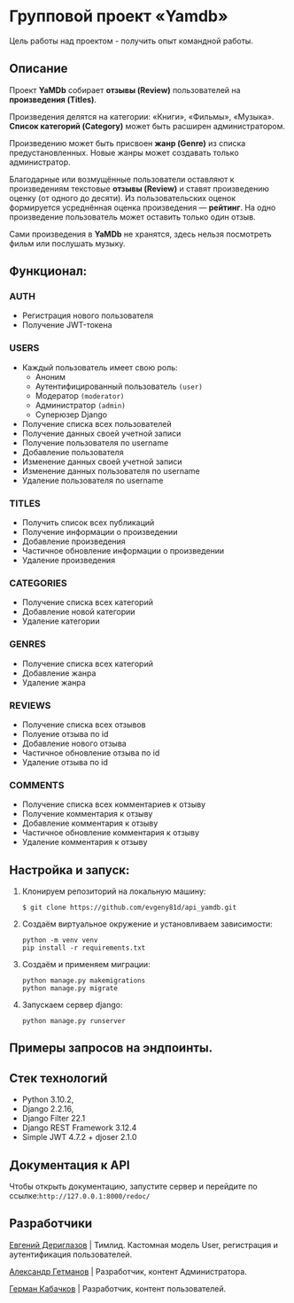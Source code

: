 # Групповой проект «Yamdb»

Цель работы над проектом - получить опыт командной работы.

## Описание

Проект **YaMDb** собирает **отзывы (Review)** пользователей на **произведения 
(Titles)**. 

Произведения делятся на категории: «Книги», «Фильмы», «Музыка». 
**Список категорий (Category)** может быть расширен администратором.

Произведению может быть присвоен **жанр (Genre)** из списка предустановленных.
Новые жанры может создавать только администратор.

Благодарные или возмущённые пользователи оставляют к произведениям текстовые
**отзывы (Review)** и ставят произведению оценку (от одного до десяти).
Из пользовательских оценок формируется усреднённая оценка произведения — 
**рейтинг**.
На одно произведение пользователь может оставить только один отзыв.

Сами произведения в **YaMDb** не хранятся, здесь нельзя посмотреть фильм или 
послушать музыку.

## Функционал:

### AUTH

- Регистрация нового пользователя
- Получение JWT-токена

### USERS
- Каждый пользователь имеет свою роль:
   - Аноним 
   - Аутентифицированный пользователь `(user)`
   - Модератор `(moderator) `
   - Администратор `(admin)`
   - Суперюзер Django
- Получение списка всех пользователей
- Получение данных своей учетной записи
- Получение пользователя по username
- Добавление пользователя
- Изменение данных своей учетной записи
- Изменение данных пользователя по username
- Удаление пользователя по username

### TITLES
- Получить список всех публикаций
- Получение информации о произведении
- Добавление произведения
- Частичное обновление информации о произведении
- Удаление произведения

### CATEGORIES
- Получение списка всех категорий
- Добавление новой категории
- Удаление категории

### GENRES
- Получение списка всех категорий
- Добавление жанра
- Удаление жанра

### REVIEWS
- Получение списка всех отзывов
- Полуение отзыва по id
- Добавление нового отзыва
- Частичное обновление отзыва по id
- Удаление отзыва по id

### COMMENTS
- Получение списка всех комментариев к отзыву
- Получение комментария к отзыву
- Добавление комментария к отзыву
- Частичное обновление комментария к отзыву
- Удаление комментария к отзыву



## Настройка и запуск:
1. Клонируем репозиторий на локальную машину:
   ```
   $ git clone https://github.com/evgeny81d/api_yamdb.git
   ```
   
2. Создаём виртуальное окружение и установливаем зависимости:
   ```
   python -m venv venv
   pip install -r requirements.txt
   ```
3. Создаём и применяем миграции:
   ```
   python manage.py makemigrations
   python manage.py migrate
   ```
   
4. Запускаем сервер django:
   ```
   python manage.py runserver
   ```
## Примеры запросов на эндпоинты.


## Стек технологий
- Python 3.10.2, 
- Django 2.2.16,
- Django Filter 22.1
- Django REST Framework 3.12.4
- Simple JWT 4.7.2 + djoser 2.1.0


## Документация к API
Чтобы открыть документацию, запустите сервер и 
перейдите по ссылке:`http://127.0.0.1:8000/redoc/`

## Разработчики
[Евгений Дериглазов](https://github.com/evgeny81d) |
Тимлид. Кастомная модель User, регистрация и аутентификация пользователей.

[Александр Гетманов](https://github.com/SelfGenius) | Разработчик, контент Администратора.

[Герман Кабачков](https://github.com/tinkofoxil) | Разработчик, контент пользователей.

